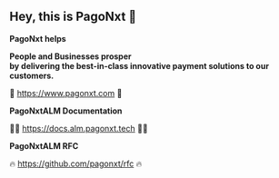 ## Hey, this is PagoNxt 👋
**PagoNxt helps**

**People and Businesses prosper**<br>
**by delivering the best-in-class innovative payment solutions to our customers.**

🧙 https://www.pagonxt.com 🧙

**PagoNxtALM Documentation**

👩‍💻 https://docs.alm.pagonxt.tech 👩‍💻

**PagoNxtALM RFC**

:fire: https://github.com/pagonxt/rfc :fire:

<!--
**Here are some ideas to get you started:**

🙋‍♀️ A short introduction - what is your organization all about?
🌈 Contribution guidelines - how can the community get involved?
👩‍💻 Useful resources - where can the community find your docs? Is there anything else the community should know?
🍿 Fun facts - what does your team eat for breakfast?
🧙 Remember, you can do mighty things with the power of [Markdown](https://guides.github.com/features/mastering-markdown/)
-->
